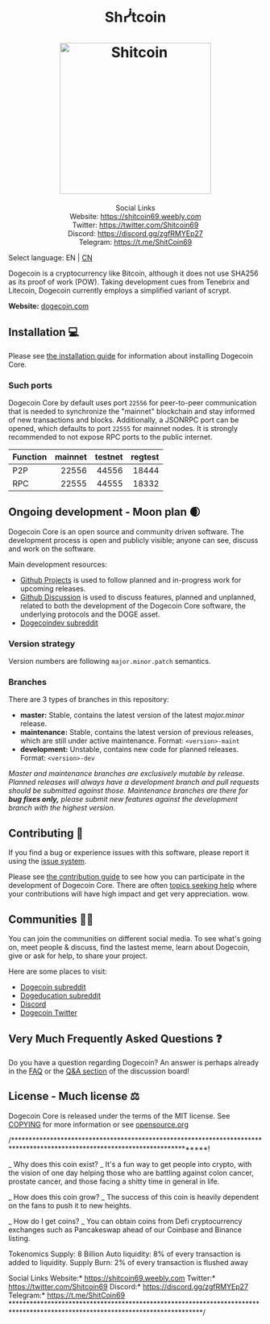 <h1 align="center">
Shᓰtcoin
<br/><br/>
<img src="https://i.ibb.co/DM9HBJB/120by120.png" alt="Shitcoin" width="300"/>
</h1>

<div align="center">
    
Social Links  
Website:     https://shitcoin69.weebly.com  
Twitter:     https://twitter.com/Shitcoin69  
Discord:     https://discord.gg/zgfRMYEp27  
Telegram:    https://t.me/ShitCoin69  

</div>

Select language: EN | [CN](./README_zh_CN.md)

Dogecoin is a cryptocurrency like Bitcoin, although it does not use SHA256 as
its proof of work (POW). Taking development cues from Tenebrix and Litecoin,
Dogecoin currently employs a simplified variant of scrypt.

**Website:** [dogecoin.com](https://dogecoin.com)

## Installation 💻

Please see [the installation guide](INSTALL.md) for information about installing
Dogecoin Core.

### Such ports

Dogecoin Core by default uses port `22556` for peer-to-peer communication that
is needed to synchronize the "mainnet" blockchain and stay informed of new
transactions and blocks. Additionally, a JSONRPC port can be opened, which
defaults to port `22555` for mainnet nodes. It is strongly recommended to not
expose RPC ports to the public internet.

| Function | mainnet | testnet | regtest |
| :------- | ------: | ------: | ------: |
| P2P      |   22556 |   44556 |   18444 |
| RPC      |   22555 |   44555 |   18332 |

## Ongoing development - Moon plan 🌒

Dogecoin Core is an open source and community driven software. The development
process is open and publicly visible; anyone can see, discuss and work on the
software.

Main development resources:

* [Github Projects](https://github.com/dogecoin/dogecoin/projects) is used to
  follow planned and in-progress work for upcoming releases.
* [Github Discussion](https://github.com/dogecoin/dogecoin/discussions) is used
  to discuss features, planned and unplanned, related to both the development of
  the Dogecoin Core software, the underlying protocols and the DOGE asset.  
* [Dogecoindev subreddit](https://www.reddit.com/r/dogecoindev/)

### Version strategy
Version numbers are following ```major.minor.patch``` semantics.

### Branches
There are 3 types of branches in this repository:

- **master:** Stable, contains the latest version of the latest *major.minor* release.
- **maintenance:** Stable, contains the latest version of previous releases, which are still under active maintenance. Format: ```<version>-maint```
- **development:** Unstable, contains new code for planned releases. Format: ```<version>-dev```

*Master and maintenance branches are exclusively mutable by release. Planned*
*releases will always have a development branch and pull requests should be*
*submitted against those. Maintenance branches are there for **bug fixes only,***
*please submit new features against the development branch with the highest version.*

## Contributing 🤝

If you find a bug or experience issues with this software, please report it
using the [issue system](https://github.com/dogecoin/dogecoin/issues/new?assignees=&labels=bug&template=bug_report.md&title=%5Bbug%5D+).

Please see [the contribution guide](CONTRIBUTING.md) to see how you can
participate in the development of Dogecoin Core. There are often
[topics seeking help](https://github.com/dogecoin/dogecoin/labels/help%20wanted)
where your contributions will have high impact and get very appreciation. wow.

## Communities 🚀🍾

You can join the communities on different social media.
To see what's going on, meet people & discuss, find the lastest meme, learn
about Dogecoin, give or ask for help, to share your project.

Here are some places to visit:

* [Dogecoin subreddit](https://www.reddit.com/r/dogecoin/)
* [Dogeducation subreddit](https://www.reddit.com/r/dogeducation/)
* [Discord](https://discord.gg/dogecoin)
* [Dogecoin Twitter](https://twitter.com/dogecoin)

## Very Much Frequently Asked Questions ❓

Do you have a question regarding Dogecoin? An answer is perhaps already in the
[FAQ](doc/FAQ.md) or the
[Q&A section](https://github.com/dogecoin/dogecoin/discussions/categories/q-a)
of the discussion board!

## License - Much license ⚖️
Dogecoin Core is released under the terms of the MIT license. See
[COPYING](COPYING) for more information or see
[opensource.org](https://opensource.org/licenses/MIT)

/******************************************************************************************************************************!

 _    Why does this coin exist?    _
It's a fun way to get people into crypto, with the vision of one day helping those who are battling against colon cancer, prostate cancer, and those facing a shitty time in general in life.

 _    How does this coin grow?    _
The success of this coin is heavily dependent on the fans to push it to new heights.

 _    How do I get coins?    _
 You can obtain coins from Defi cryptocurrency exchanges such as Pancakeswap ahead of our Coinbase and Binance listing.

 
 Tokenomics
 Supply: 8 Billion
 Auto liquidity: 8% of every transaction is added to liquidity.
 Supply Burn: 2% of every transaction is flushed away
    
Social Links
Website:*     https://shitcoin69.weebly.com
Twitter:*     https://twitter.com/Shitcoin69
Discord:*     https://discord.gg/zgfRMYEp27
Telegram:*    https://t.me/ShitCoin69
******************************************************************************************************************************/
